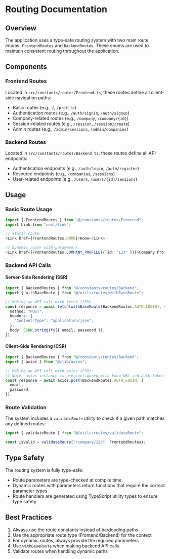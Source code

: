 # Routing Documentation

## Overview

The application uses a type-safe routing system with two main route enums: `FrontendRoutes` and `BackendRoutes`. These enums are used to maintain consistent routing throughout the application.

## Components

### Frontend Routes

Located in `src/constants/routes/Frontend.ts`, these routes define all client-side navigation paths:

- Basic routes (e.g., `/`, `/profile`)
- Authentication routes (e.g., `/auth/signin`, `/auth/signup`)
- Company-related routes (e.g., `/company`, `/company/{id}`)
- Session-related routes (e.g., `/session`, `/session/create`)
- Admin routes (e.g., `/admin/sessions`, `/admin/companies`)

### Backend Routes

Located in `src/constants/routes/Backend.ts`, these routes define all API endpoints:

- Authentication endpoints (e.g., `/auth/login`, `/auth/register`)
- Resource endpoints (e.g., `/companies`, `/sessions`)
- User-related endpoints (e.g., `/users`, `/users/{id}/sessions`)

## Usage

### Basic Route Usage

```typescript
import { FrontendRoutes } from "@/constants/routes/Frontend";
import Link from "next/link";

// Static route
<Link href={FrontendRoutes.HOME}>Home</Link>

// Dynamic route with parameters
<Link href={FrontendRoutes.COMPANY_PROFILE({ id: "123" })}>Company Profile</Link>
```

### Backend API Calls

#### Server-Side Rendering (SSR)

```typescript
import { BackendRoutes } from "@/constants/routes/Backend";
import { withBaseRoute } from "@/utils/routes/withBaseRoute";

// Making an API call with fetch (SSR)
const response = await fetch(withBaseRoute(BackendRoutes.AUTH_LOGIN), {
  method: "POST",
  headers: {
    "Content-Type": "application/json",
  },
  body: JSON.stringify({ email, password }),
});
```

#### Client-Side Rendering (CSR)

```typescript
import { BackendRoutes } from "@/constants/routes/Backend";
import { axios } from "@/lib/axios";

// Making an API call with axios (CSR)
// Note: axios instance is pre-configured with base URL and auth token handling
const response = await axios.post(BackendRoutes.AUTH_LOGIN, {
  email,
  password,
});
```

### Route Validation

The system includes a `validateRoute` utility to check if a given path matches any defined routes:

```typescript
import { validateRoute } from "@/utils/routes/validateRoute";

const isValid = validateRoute("/company/123", FrontendRoutes);
```

## Type Safety

The routing system is fully type-safe:

- Route parameters are type-checked at compile time
- Dynamic routes with parameters return functions that require the correct parameter types
- Route handlers are generated using TypeScript utility types to ensure type safety

## Best Practices

1. Always use the route constants instead of hardcoding paths
2. Use the appropriate route type (Frontend/Backend) for the context
3. For dynamic routes, always provide the required parameters
4. Use `withBaseRoute` when making backend API calls
5. Validate routes when handling dynamic paths
